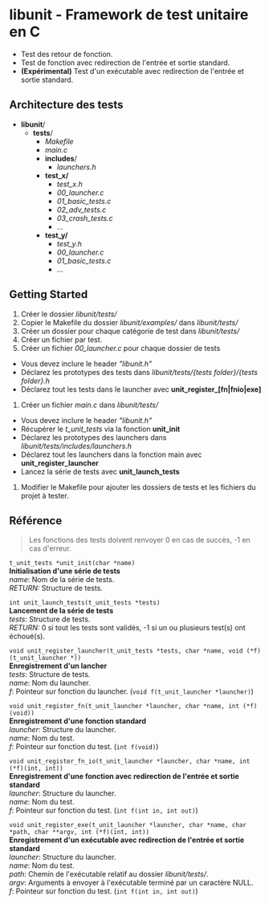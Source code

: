 # libunit - Framework de test unitaire en C

* Test des retour de fonction.
* Test de fonction avec redirection de l'entrée et sortie standard.
* **(Expérimental)** Test d'un exécutable avec redirection de l'entrée et sortie standard.

## Architecture des tests

* **libunit**/
  * **tests**/
    * *Makefile*
    * *main.c*
    * **includes**/
      * *launchers.h*
    * **test_x/**
      * *test_x.h*
      * *00_launcher.c*
      * *01_basic_tests.c*
      * *02_adv_tests.c*
      * *03_crash_tests.c*
      * *...*
    * **test_y/**
      * *test_y.h*
      * *00_launcher.c*
      * *01_basic_tests.c*
      * *...*

## Getting Started

1. Créer le dossier *libunit/tests/*
1. Copier le Makefile du dossier *libunit/examples/* dans *libunit/tests/*
1. Créer un dossier pour chaque catégorie de test dans *libunit/tests/*
1. Créer un fichier par test.
1. Créer un fichier *00_launcher.c* pour chaque dossier de tests
  * Vous devez inclure le header *"libunit.h"*
  * Déclarez les prototypes des tests dans *libunit/tests/{tests folder}/{tests folder}.h*
  * Déclarez tout les tests dans le launcher avec **unit\_register\_[fn|fnio|exe]**
1. Créer un fichier *main.c* dans *libunit/tests/*
  * Vous devez inclure le header *"libunit.h"*
  * Récupérer le *t_unit_tests* via la fonction **unit\_init**
  * Déclarez les prototypes des launchers dans *libunit/tests/includes/launchers.h*
  * Déclarez tout les launchers dans la fonction main avec **unit\_register\_launcher**
  * Lancez la série de tests avec **unit\_launch\_tests**
1. Modifier le Makefile pour ajouter les dossiers de tests et les fichiers du projet à tester.

## Référence
>Les fonctions des tests doivent renvoyer 0 en cas de succès, -1 en cas d'erreur.

`t_unit_tests *unit_init(char *name)`<br/>
**Initialisation d'une série de tests**<br/>
*name*: Nom de la série de tests.<br/>
*RETURN:* Structure de tests.<br/>

`int unit_launch_tests(t_unit_tests *tests)`<br/>
**Lancement de la série de tests**<br/>
*tests*: Structure de tests.<br/>
*RETURN:* 0 si tout les tests sont validés, -1 si un ou plusieurs test(s) ont échoué(s).<br/>

`void unit_register_launcher(t_unit_tests *tests, char *name, void (*f)(t_unit_launcher *))`<br/>
**Enregistrement d'un lancher**<br/>
*tests*: Structure de tests.<br/>
*name*: Nom du launcher.<br/>
*f*: Pointeur sur fonction du launcher. (`void f(t_unit_launcher *launcher)`)<br/>

`void unit_register_fn(t_unit_launcher *launcher, char *name, int (*f)(void))`<br/>
**Enregistrement d'une fonction standard**<br/>
*launcher*: Structure du launcher.<br/>
*name*: Nom du test.<br/>
*f*: Pointeur sur fonction du test. (`int f(void)`)<br/>

`void unit_register_fn_io(t_unit_launcher *launcher, char *name, int (*f)(int, int))`<br/>
**Enregistrement d'une fonction avec redirection de l'entrée et sortie standard**<br/>
*launcher*: Structure du launcher.<br/>
*name*: Nom du test.<br/>
*f*: Pointeur sur fonction du test. (`int f(int in, int out)`)<br/>

`void unit_register_exe(t_unit_launcher *launcher, char *name, char *path, char **argv, int (*f)(int, int))`<br/>
**Enregistrement d'un exécutable avec redirection de l'entrée et sortie standard**<br/>
*launcher*: Structure du launcher.<br/>
*name*: Nom du test.<br/>
*path*: Chemin de l'exécutable relatif au dossier *libunit/tests/*.<br/>
*argv*: Arguments à envoyer à l'exécutable terminé par un caractère NULL.<br/>
*f*: Pointeur sur fonction du test. (`int f(int in, int out)`)<br/>
